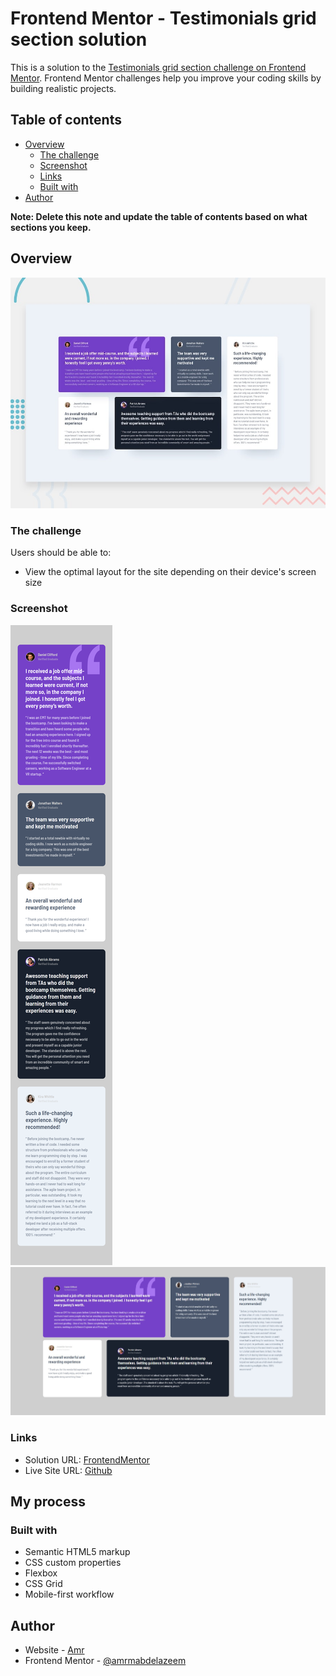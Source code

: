 # Frontend Mentor - Testimonials grid section solution

This is a solution to the [Testimonials grid section challenge on Frontend Mentor](https://www.frontendmentor.io/challenges/testimonials-grid-section-Nnw6J7Un7). Frontend Mentor challenges help you improve your coding skills by building realistic projects. 

## Table of contents

- [Overview](#overview)
  - [The challenge](#the-challenge)
  - [Screenshot](#screenshot)
  - [Links](#links)
  - [Built with](#built-with)
- [Author](#author)

**Note: Delete this note and update the table of contents based on what sections you keep.**

## Overview

![Design preview for the Testimonials grid section coding challenge](./design/desktop-preview.jpg)

### The challenge

Users should be able to:

- View the optimal layout for the site depending on their device's screen size

### Screenshot

![mobile](./screenshots/mobile-view.png)
![desktop](./screenshots/desktop-view.jpg)

### Links

- Solution URL: [FrontendMentor](https://www.frontendmentor.io/solutions/testimonials-grid-section-with-css-grid-7UONFVep8Z)
- Live Site URL: [Github](https://amrmabdelazeem.github.io/testimonials-grid-section-main/)

## My process

### Built with

- Semantic HTML5 markup
- CSS custom properties
- Flexbox
- CSS Grid
- Mobile-first workflow


## Author

- Website - [Amr](https://github.com/amrmabdelazeem)
- Frontend Mentor - [@amrmabdelazeem](https://www.frontendmentor.io/profile/amrmabdelazeem)


